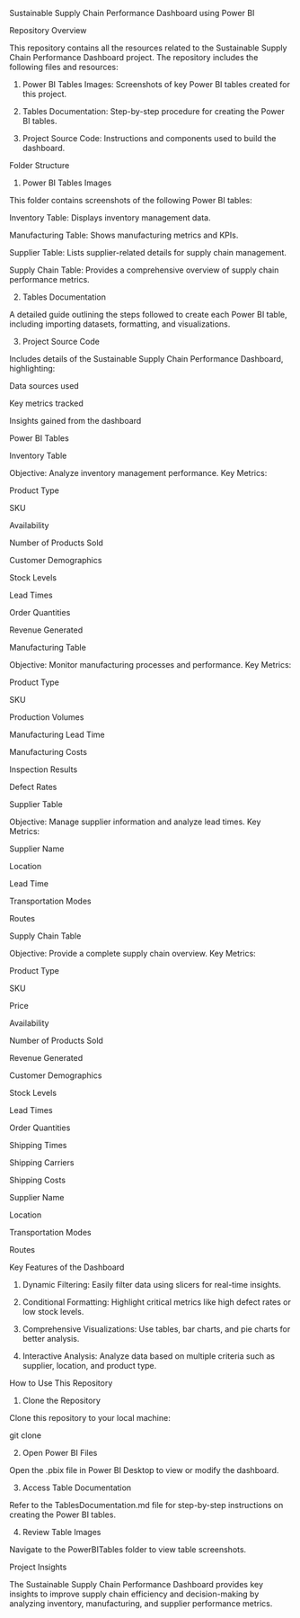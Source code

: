 Sustainable Supply Chain Performance Dashboard using Power BI

Repository Overview

This repository contains all the resources related to the Sustainable Supply Chain Performance Dashboard project. The repository includes the following files and resources:

1. Power BI Tables Images: Screenshots of key Power BI tables created for this project.


2. Tables Documentation: Step-by-step procedure for creating the Power BI tables.


3. Project Source Code: Instructions and components used to build the dashboard.

Folder Structure

1. Power BI Tables Images

This folder contains screenshots of the following Power BI tables:

Inventory Table: Displays inventory management data.

Manufacturing Table: Shows manufacturing metrics and KPIs.

Supplier Table: Lists supplier-related details for supply chain management.

Supply Chain Table: Provides a comprehensive overview of supply chain performance metrics.


2. Tables Documentation

A detailed guide outlining the steps followed to create each Power BI table, including importing datasets, formatting, and visualizations.


3. Project Source Code

Includes details of the Sustainable Supply Chain Performance Dashboard, highlighting:

Data sources used

Key metrics tracked

Insights gained from the dashboard 

Power BI Tables

Inventory Table

Objective: Analyze inventory management performance.
Key Metrics:

Product Type

SKU

Availability

Number of Products Sold

Customer Demographics

Stock Levels

Lead Times

Order Quantities

Revenue Generated


Manufacturing Table

Objective: Monitor manufacturing processes and performance.
Key Metrics:

Product Type

SKU

Production Volumes

Manufacturing Lead Time

Manufacturing Costs

Inspection Results

Defect Rates


Supplier Table

Objective: Manage supplier information and analyze lead times.
Key Metrics:

Supplier Name

Location

Lead Time

Transportation Modes

Routes


Supply Chain Table

Objective: Provide a complete supply chain overview.
Key Metrics:

Product Type

SKU

Price

Availability

Number of Products Sold

Revenue Generated

Customer Demographics

Stock Levels

Lead Times

Order Quantities

Shipping Times

Shipping Carriers

Shipping Costs

Supplier Name

Location

Transportation Modes

Routes

Key Features of the Dashboard

1. Dynamic Filtering: Easily filter data using slicers for real-time insights.


2. Conditional Formatting: Highlight critical metrics like high defect rates or low stock levels.


3. Comprehensive Visualizations: Use tables, bar charts, and pie charts for better analysis.


4. Interactive Analysis: Analyze data based on multiple criteria such as supplier, location, and product type.

How to Use This Repository

1. Clone the Repository

Clone this repository to your local machine:

git clone <repository-link>

2. Open Power BI Files

Open the .pbix file in Power BI Desktop to view or modify the dashboard.

3. Access Table Documentation

Refer to the TablesDocumentation.md file for step-by-step instructions on creating the Power BI tables.

4. Review Table Images

Navigate to the PowerBITables folder to view table screenshots.

Project Insights

The Sustainable Supply Chain Performance Dashboard provides key insights to improve supply chain efficiency and decision-making by analyzing inventory, manufacturing, and supplier performance metrics.

